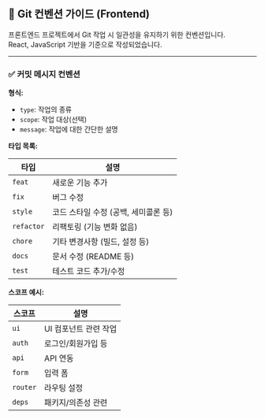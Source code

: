 ## 🧭 Git 컨벤션 가이드 (Frontend)

프론트엔드 프로젝트에서 Git 작업 시 일관성을 유지하기 위한 컨벤션입니다.  
React, JavaScript 기반을 기준으로 작성되었습니다.

---

### ✅ 커밋 메시지 컨벤션

**형식:**
- `type`: 작업의 종류
- `scope`: 작업 대상(선택)
- `message`: 작업에 대한 간단한 설명

**타입 목록:**

| 타입      | 설명                           |
|-----------|--------------------------------|
| `feat`    | 새로운 기능 추가               |
| `fix`     | 버그 수정                      |
| `style`   | 코드 스타일 수정 (공백, 세미콜론 등) |
| `refactor`| 리팩토링 (기능 변화 없음)     |
| `chore`   | 기타 변경사항 (빌드, 설정 등) |
| `docs`    | 문서 수정 (README 등)         |
| `test`    | 테스트 코드 추가/수정         |

**스코프 예시:**

| 스코프   | 설명                 |
|----------|----------------------|
| `ui`     | UI 컴포넌트 관련 작업 |
| `auth`   | 로그인/회원가입 등   |
| `api`    | API 연동             |
| `form`   | 입력 폼              |
| `router` | 라우팅 설정          |
| `deps`   | 패키지/의존성 관련   |#   2 0 2 5 _ s i d e p r o j e c t  
 